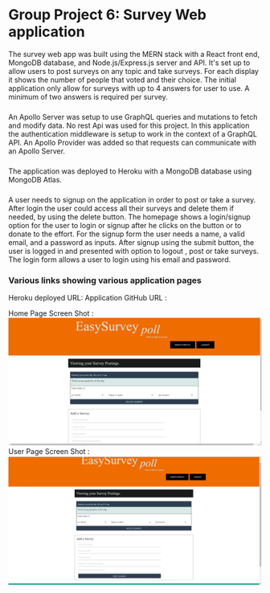 # Group Project 6: Survey Web application

The survey web app was built using the MERN stack with a React front end, MongoDB database, and Node.js/Express.js server and API. It's set up to allow users to post surveys on any topic and take surveys. For each display it shows the number of people that voted and their choice. The initial application only allow for surveys with up to 4 answers for user to use.  A minimum of two answers is required per survey. 

### 

An Apollo Server was setup to use GraphQL queries and mutations to fetch and modify data. No rest Api was used for this project. 
In this application the authentication middleware is setup to work in the context of a GraphQL API. An Apollo Provider was added so that requests can communicate with an Apollo Server.

### 
The application was deployed to Heroku with a MongoDB database using MongoDB Atlas. 

###
A user needs to signup on the application in order to post or take a survey. After login the user could access all their surveys and delete them if needed, by using the delete button.
The homepage shows a login/signup option for the user to login or signup after he clicks on the button or to donate to the effort. For the signup form the user needs a name, a valid email, and a password as inputs.
After signup using the submit button, the user is logged in and presented with option to logout , post or take surveys.
The login form allows a user to login using his email and password.

### Various links showing various application pages

Heroku deployed URL: 
Application GitHub URL : 

Home Page Screen Shot : ![Screenshot](./images/homeP.png)
User Page Screen Shot : ![Screenshot](./images/userP.png)